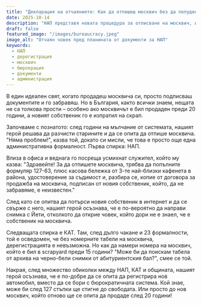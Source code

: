 ```yaml
---
title: "Декларация на отчаянието: Как да отпишеш москвич без да полудееш"
date: 2025-10-14
description: "НАП представя новата процедура за отписване на москвич, изискваща само 3 посещения, 17 документа и безкрайно търпение (и нерви, и валидна телепортация)"
draft: false
featured_image: "/images/bureaucracy.jpeg"
image_alt: "Отчаян човек пред планината от документи за НАП"
keywords:
  - НАП
  - дерегистрация
  - москвич
  - бюрокрация
  - документи
  - администрация
---
```


В един идеален свят, когато продадеш москвича си, просто подписваш документите и го забравяш. Но в България, както всички знаем, нещата не са толкова прости – особено ако москвичът е бил продаден преди 20 години, а новият собственик го е изпратил на скрап.

Започваме с познатото: след години на мълчание от системата, нашият герой решава да разчисти старините и да се опита да отпише москвича. "Няма проблем!", казва той, докато си мисли, че това е просто още една административна формалност. Първа спирка: НАП.

Влиза в офиса и веднага го посреща усмихнат служител, който му казва: "Здравейте! За да отпишете москвича, трябва да попълните формуляр 127-6З, плюс касова бележка от 3-те най-близки кафенета в района, удостоверение за съдимост и, разбира се, копие от договора за продажба на москвича, подписан от новия собственик, който, да не забравяме, е неизвестен."

След като се опитва да потърси новия собственик в интернет и да се свърже с него, нашият герой осъзнава, че е по-вероятно да направи снимка с Йети, отколкото да открие човек, който дори не е знаел, че е собственик на москвича.

Следващата спирка е КАТ. Там, след дълго чакане и 23 формалности, той е осведомен, че без номерните табели на москвича, дерегистрацията е невъзможна. Но как да намери номера на москвич, който е бил в scrapyard преди 15 години? "Може би да поискам табела от архива на черно-бели снимки от абитуриентския бал?", смее се той.

Накрая, след множество обиколки между НАП, КАТ и общината, нашият герой осъзнава, че е по-добре да се опита да регистрира нов автомобил, вместо да се бори с бюрократичната система. Кой знае, може би след 127 стъпки ще стигне до свободата. Или просто до нов москвич, който отново ще се опита да продаде след 20 години!
